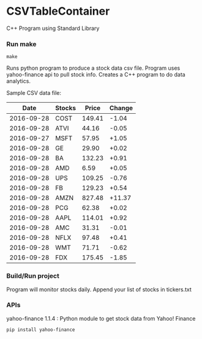 # CSVTableContainer
C++ Program using Standard Library

### Run make
```
make
```

Runs python program to produce a stock data csv file. Program uses yahoo-finance api to pull stock info.
Creates a C++ program to do data analytics.

Sample CSV data file:

| Date| Stocks| Price| Change | 
| --- | --- | --- | ---  | 
| 2016-09-28| COST| 149.41| -1.04 | 
| 2016-09-28| ATVI| 44.16| -0.05 | 
| 2016-09-27| MSFT| 57.95| +1.05 | 
| 2016-09-28| GE| 29.90| +0.02 | 
| 2016-09-28| BA| 132.23| +0.91 | 
| 2016-09-28| AMD| 6.59| +0.05 | 
| 2016-09-28| UPS| 109.25| -0.76 | 
| 2016-09-28| FB| 129.23| +0.54 | 
| 2016-09-28| AMZN| 827.48| +11.37 | 
| 2016-09-28| PCG| 62.38| +0.02 | 
| 2016-09-28| AAPL| 114.01| +0.92 | 
| 2016-09-28| AMC| 31.31| -0.01 | 
| 2016-09-28| NFLX| 97.48| +0.41 | 
| 2016-09-28| WMT| 71.71| -0.62 | 
| 2016-09-28| FDX| 175.45| -1.85 | 

### Build/Run project

Program will monitor stocks daily. Append your list of stocks in tickers.txt

### APIs
yahoo-finance 1.1.4 : Python module to get stock data from Yahoo! Finance

```
pip install yahoo-finance
```

